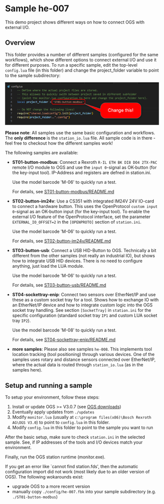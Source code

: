 # Sample he-007

This demo project shows different ways on how to connect OGS with external I/O.

## Overview

This folder provides a number of different samples (configured for the same workflows), which
show different options to connect external I/O and use it for different purposes.
To run a specific sample, edit the top-level `config.lua` file (in this folder) and change the project_folder variable to point to the sample subdirectory:

![screenshot - define the active project folder](shared/image-01.png)

**Please note**: All samples use the same basic configuration and workflows. The **only difference** is the `station_io.lua` file. All sample code is in there - feel free to checkout
how the different samples work!

The following samples are available:

- **ST01-button-modbus**: Connect a Rexroth `R-IL ETH BK DI8 DO4 2TX-PAC` remote I/O
  module to OGS and use the `input 0`-signal as OK-button (for the key-input tool).
  IP-Address and registers are defned in station.ini.

  Use the model barcode 'M-06' to quickly run a test.

  For details, see [ST01-button-modbus/README.md](ST01-button-modbus/README.md)

- **ST02-button-im24v**: Use a CS351 with integrated IM24V 24V IO-card to connect a
  hardware button. This uses the OpenProtocol `custom input 0`-signal as an OK-button
  input (for the key-input tool). To enable the external I/O feature of the
  OpenProtocol interface, set the parameter `EXTERNAL_IO_OFFSET=2` in the `[OPENPROTO]`
  section of `station.ini`.

  Use the model barcode 'M-06' to quickly run a test.

  For details, see [ST02-button-im24v/README.md](ST02-button-im24v/README.md)

- **ST03-button-usb**: Connect a USB HID-Button to OGS. Technically a bit different from
  the other samples (not really an industrial IO), but shows how to integrate USB HID devices.
  There is no need to configure anything, just load the LUA module.

  Use the model barcode 'M-06' to quickly run a test.

  For details, see [ST03-button-usb/README.md](ST03-button-usb/README.md)

- **ST04-sockettray-enip**: Connect two sensors over EtherNet/IP and use these as a
  custom socket tray for a tool. Shows how to exchange IO with an EtherNet/IP device and
  how to integrate custom logic into the OGS socket tray handling. See section `[SocketTray]`
  in `station.ini` for the specific configuration (standard socket tray `IP1` and custom
  LUA socket tray `IP2`).

  Use the model barcode 'M-08' to quickly run a test.

  For details, see [ST04-sockettray-enip/README.md](ST04-sockettray-enip/README.md)

- **more samples**: Please also see samples `he-008`. This implements tool location tracking
  (tool positioning) through various devices. One of the samples uses rotary and distance
  sensors connected over EtherNet/IP, where the actual data is routed through `station_io.lua`
  (as in the samples here).

## Setup and running a sample

To setup your environment, follow these steps:

1. Install or update OGS >= V3.0.7 (see [OGS downloads](https://h-e.me/2osih))
2. Eventually apply updates from `./updates`
3. Modify `monitor.lua` (usually at `c:\program files(x86)\Bosch Rexroth AG\OGS V3.0`) to point to `config.lua` in this folder.
4. Modify `config.lua` in this folder to point to the sample you want to run

After the basic setup, make sure to check `station.ini` in the selected sample. See, if IP addresses of the tools and I/O devices match your environment.

Finally, run the OGS station runtime (monitor.exe).

If you get an error like `cannot find station.fds', then the automatic configuration import
did not work (most likely due to an older version of OGS). The following wokarounds exist:

- upgrade OGS to a more recent version
- manually copy `./config/he-007.fbk` into your sample subdirectory (e.g. `./ST01-button-modbus`)


